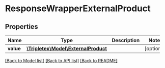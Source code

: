 # ResponseWrapperExternalProduct

## Properties
Name | Type | Description | Notes
------------ | ------------- | ------------- | -------------
**value** | [**\Tripletex\Model\ExternalProduct**](ExternalProduct.md) |  | [optional] 

[[Back to Model list]](../README.md#documentation-for-models) [[Back to API list]](../README.md#documentation-for-api-endpoints) [[Back to README]](../README.md)

